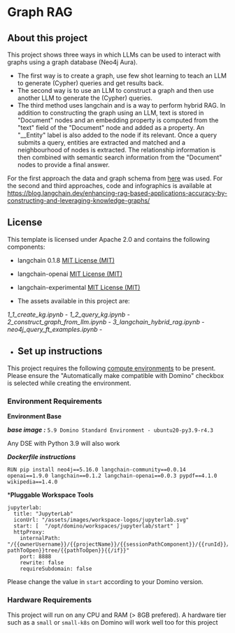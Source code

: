 # Graph RAG

## About this project

This project shows three ways in which LLMs can be used to interact with graphs using a graph database (Neo4j Aura).
* The first way is to create a graph, use few shot learning to teach an LLM to generate (Cypher) queries and get results back.
* The second way is to use an LLM to construct a graph and then use another LLM to generate the (Cypher) queries. 
* The third method uses langchain and is a way to perform hybrid RAG. In addition to constructing the graph using an LLM, text is stored in "Document" nodes and an embedding property is computed from the "text" field of the "Document" node and added as a property. An "__Entity"  label is also added to the node if its relevant. Once a query submits a query, entities are extracted and matched and a neighbourhood of nodes is extracted. The relationship information is then combined with semantic search information from the "Document" nodes to provide a final answer.

For the first approach the data and graph schema from [here](https://www.kaggle.com/code/yclaudel/analyze-netflix-data-using-graphs-neo4j) was used. For the second and third approaches, code and infographics is available at https://blog.langchain.dev/enhancing-rag-based-applications-accuracy-by-constructing-and-leveraging-knowledge-graphs/

## License
This template is licensed under Apache 2.0 and contains the following components: 
* langchain 0.1.8 [MIT License (MIT)](https://github.com/langchain-ai/langchain/blob/34284c25d4de4352bede97724fc1ef0bf10460bb/LICENSE)
* langchain-openai [MIT License (MIT)](https://github.com/langchain-ai/langchain/blob/34284c25d4de4352bede97724fc1ef0bf10460bb/LICENSE)
* langchain-experimental [MIT License (MIT)](https://github.com/langchain-ai/langchain/blob/34284c25d4de4352bede97724fc1ef0bf10460bb/LICENSE)

* The assets available in this project are:

*1_1_create_kg.ipynb* - 
*1_2_query_kg.ipynb* -
*2_construct_graph_from_llm.ipynb* -
*3_langchain_hybrid_rag.ipynb* -
*neo4j_query_ft_examples.ipynb* -

* ## Set up instructions

This project requires the following [compute environments](https://docs.dominodatalab.com/en/latest/user_guide/f51038/environments/) to be present. Please ensure the "Automatically make compatible with Domino" checkbox is selected while creating the environment.

### Environment Requirements

**Environment Base**

***base image :*** `5.9 Domino Standard Environment - ubuntu20-py3.9-r4.3`

Any DSE with Python 3.9 will also work

***Dockerfile instructions***
```
RUN pip install neo4j==5.16.0 langchain-community==0.0.14 openai==1.9.0 langchain==0.1.2 langchain-openai==0.0.3 pypdf==4.1.0 wikipedia==1.4.0
```
***Pluggable Workspace Tools** 
```
jupyterlab:
  title: "JupyterLab"
  iconUrl: "/assets/images/workspace-logos/jupyterlab.svg"
  start: [  "/opt/domino/workspaces/jupyterlab/start" ]
  httpProxy:
    internalPath: "/{{ownerUsername}}/{{projectName}}/{{sessionPathComponent}}/{{runId}}/{{#if pathToOpen}}tree/{{pathToOpen}}{{/if}}"
    port: 8888
    rewrite: false
    requireSubdomain: false
```
Please change the value in `start` according to your Domino version.

### Hardware Requirements

This project will run on any CPU and RAM (> 8GB prefered). A hardware tier such as a `small` or `small-k8s` on Domino will work well too for this project
